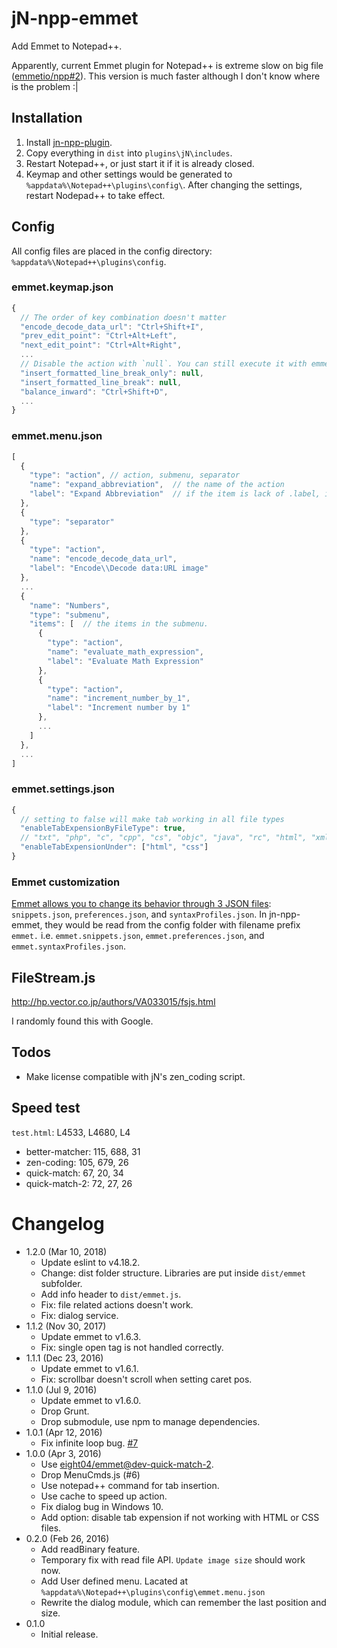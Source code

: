 jN-npp-emmet
============
Add Emmet to Notepad++.

Apparently, current Emmet plugin for Notepad++ is extreme slow on big file ([emmetio/npp#2](https://github.com/emmetio/npp/issues/2)). This version is much faster although I don't know where is the problem :|

Installation
------------
1. Install [jn-npp-plugin](https://github.com/sieukrem/jn-npp-plugin).
2. Copy everything in `dist` into `plugins\jN\includes`.
3. Restart Notepad++, or just start it if it is already closed.
4. Keymap and other settings would be generated to `%appdata%\Notepad++\plugins\config\`. After changing the settings, restart Nodepad++ to take effect.

Config
------
All config files are placed in the config directory: `%appdata%\Notepad++\plugins\config`.

### emmet.keymap.json

```js
{
  // The order of key combination doesn't matter
  "encode_decode_data_url": "Ctrl+Shift+I",
  "prev_edit_point": "Ctrl+Alt+Left",
  "next_edit_point": "Ctrl+Alt+Right",
  ...
  // Disable the action with `null`. You can still execute it with emmet menu.
  "insert_formatted_line_break_only": null,
  "insert_formatted_line_break": null,
  "balance_inward": "Ctrl+Shift+D",
  ...
}
```

### emmet.menu.json

```js
[
  {
    "type": "action", // action, submenu, separator
    "name": "expand_abbreviation",  // the name of the action
    "label": "Expand Abbreviation"  // if the item is lack of .label, it will use .name as fallback.
  },
  {
    "type": "separator"
  },
  {
    "type": "action",
    "name": "encode_decode_data_url",
    "label": "Encode\\Decode data:URL image"
  },
  ...
  {
    "name": "Numbers",
    "type": "submenu",
    "items": [  // the items in the submenu.
      {
        "type": "action",
        "name": "evaluate_math_expression",
        "label": "Evaluate Math Expression"
      },
      {
        "type": "action",
        "name": "increment_number_by_1",
        "label": "Increment number by 1"
      },
      ...
    ]
  },
  ...
]
```

### emmet.settings.json

```js
{
  // setting to false will make tab working in all file types
  "enableTabExpensionByFileType": true,
  // "txt", "php", "c", "cpp", "cs", "objc", "java", "rc", "html", "xml", "makefile", "pascal", "batch", "ini", "nfo", "user", "asp", "sql", "vb", "js", "css", "perl", "python", "lua", "tex", "fortran", "bash", "flash", "nsis", "tcl", "lisp", "scheme", "asm", "diff", "props", "ps", "ruby", "smalltalk", "vhdl", "kix", "au3", "caml", "ada", "verilog", "matlab", "haskell", "inno", "searchresult", "cmake", "yaml", "cobol", "gui4cli", "d", "powershell", "r", "jsp", "coffeescript", "json", "javascript", "external"
  "enableTabExpensionUnder": ["html", "css"]
}
```

### Emmet customization

[Emmet allows you to change its behavior through 3 JSON files](https://docs.emmet.io/customization/): `snippets.json`, `preferences.json`, and `syntaxProfiles.json`. In jn-npp-emmet, they would be read from the config folder with filename prefix `emmet.` i.e. `emmet.snippets.json`, `emmet.preferences.json`, and `emmet.syntaxProfiles.json`.

FileStream.js
-------------
http://hp.vector.co.jp/authors/VA033015/fsjs.html

I randomly found this with Google.

Todos
-----
* Make license compatible with jN's zen_coding script.

Speed test
----------
`test.html`: L4533, L4680, L4
* better-matcher: 115, 688, 31
* zen-coding: 105, 679, 26
* quick-match: 67, 20, 34
* quick-match-2: 72, 27, 26

Changelog
=========
* 1.2.0 (Mar 10, 2018)
  - Update eslint to v4.18.2.
  - Change: dist folder structure. Libraries are put inside `dist/emmet` subfolder.
  - Add info header to `dist/emmet.js`.
  - Fix: file related actions doesn't work.
  - Fix: dialog service.
* 1.1.2 (Nov 30, 2017)
  - Update emmet to v1.6.3.
  - Fix: single open tag is not handled correctly.
* 1.1.1 (Dec 23, 2016)
  - Update emmet to v1.6.1.
  - Fix: scrollbar doesn't scroll when setting caret pos.
* 1.1.0 (Jul 9, 2016)
  - Update emmet to v1.6.0.
  - Drop Grunt.
  - Drop submodule, use npm to manage dependencies.
* 1.0.1 (Apr 12, 2016)
  - Fix infinite loop bug. [#7](https://github.com/eight04/jn-npp-emmet/issues/7)
* 1.0.0 (Apr 3, 2016)
  - Use [eight04/emmet@dev-quick-match-2](https://github.com/eight04/emmet/tree/dev-quick-match-2).
  - Drop MenuCmds.js (#6)
  - Use notepad++ command for tab insertion.
  - Use cache to speed up action.
  - Fix dialog bug in Windows 10.
  - Add option: disable tab expension if not working with HTML or CSS files.
* 0.2.0 (Feb 26, 2016)
  - Add readBinary feature.
  - Temporary fix with read file API. `Update image size` should work now.
  - Add User defined menu. Lacated at `%appdata%\Notepad++\plugins\config\emmet.menu.json`
  - Rewrite the dialog module, which can remember the last position and size.
* 0.1.0
  - Initial release.
